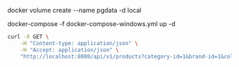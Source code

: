 docker volume create --name pgdata -d local

docker-compose -f docker-compose-windows.yml up -d

```bash
curl -X GET \
    -H "Content-type: application/json" \
    -H "Accept: application/json" \
    "http://localhost:8080/api/v1/products?category-id=1&brand-id=1&color-id=1&price-min=0&price-max=5100000"
```

